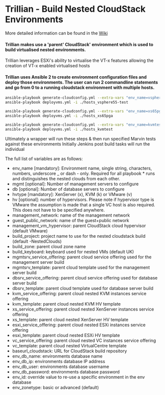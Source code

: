 # Trillian - Build Nested CloudStack Environments

More detailed information can be found in the [Wiki](https://github.com/shapeblue/Trillian/wiki)

#### Trillian makes use a 'parent' CloudStack' environment which is used to build virtualised nested environments.

Trillian leverages ESXi's ability to virtualise the VT-x features allowing the creation of VT-x enabled virtualised hosts

#### Trillian uses Ansible 2 to create environment configuration files and deploy those environments. The user can run 2 commandline statements and go from 0 to a running cloudstack environment with multiple hosts. 



```bash
ansible-playbook generate-cloudconfig.yml --extra-vars "env_name=vsphere55-test mgmt=1 db=0 hvtype=v hv=2 esxi_template='ESXi 5.5 U3' vc_template='vCenter 5.5 U3' env_accounts=all pri=1 sec=1" -i localhost
ansible-playbook deployvms.yml -i ./hosts_vsphere55-test

ansible-playbook generate-cloudconfig.yml --extra-vars "env_name=xs65pga mgmt=1 db=0 hvtype=x hv=2 xenserver_template='XenServer 6.5 SP1' env_accounts=all pri=1 sec=1" -i localhost
ansible-playbook deployvms.yml -i ./hosts_xs65pga

ansible-playbook generate-cloudconfig.yml --extra-vars "env_name=kvmtest mgmt=1 db=0 hvtype=k hv=2 kvm_template='KVM CentOS 6.7' env_accounts=all pri=1 sec=1" -i localhost
ansible-playbook deployvms.yml -i ./hosts_kvmtest

````

Ultimately a wrapper will run these steps & then run specified Marvin tests against these environments
Initially Jenkins post build tasks will run the individual

The full list of variables are as follows:
* env_name [mandatory]: Environment name, single string, characters, numbers, underscore _ or dash - only. Required for all playbook * runs and distinguishes the nested clouds from each other.
* mgmt [optional]: Number of management servers to configure
* db [optional]: Number of database servers to configure
* hvtype [mandatory]: XenServer (x), KVM (k) or VMware (v)
* hv [optional]: number of hypervisors. Please note if hypervisor type is VMware the assumption is made that a single VC host is also required. This does not have to be specified anywhere.
* management_network: name of the management network
* guest_public_network: name of the guest+public network
* management_vm_hypervisor: parent CloudStack cloud hypervisor (default VMware)
* build_project: project name to use for the nested cloudstack build (default <accountname>-NestedClouds)
* build_zone: parent cloud zone name
* build_keyboard: keyboard used for nested VMs (default UK)
* mgmtsrv_service_offering: parent cloud service offering used for the management server build
* mgmtsrv_template: parent cloud template used for the management server build
* dbsrv_service_offering: parent cloud service offering used for database server build
* dbsrv_template: parent cloud template used for database server build
* kvm_service_offering: parent cloud nested KVM instances service offering
* kvm_template: parent cloud nested KVM HV template
* xs_service_offering: parent cloud nested XenServer instances service offering
* xs_template: parent cloud nested XenServer HV template
* esxi_service_offering: parent cloud nested ESXi instances service offering
* esxi_template: parent cloud nested ESXi HV template
* vc_service_offering: parent cloud nested VC instances service offering
* vc_template: parent cloud nested VirtualCentre template
* baseurl_cloudstack: URL for CloudStack build repository
* env_db_name: environments database name
* env_db_ip: environments database IP address
* env_db_user: environments database username
* env_db_password: environments database password
* env_id: override value to re-use a specific environment in the env database
* env_zonetype: basic or advanced (default)

